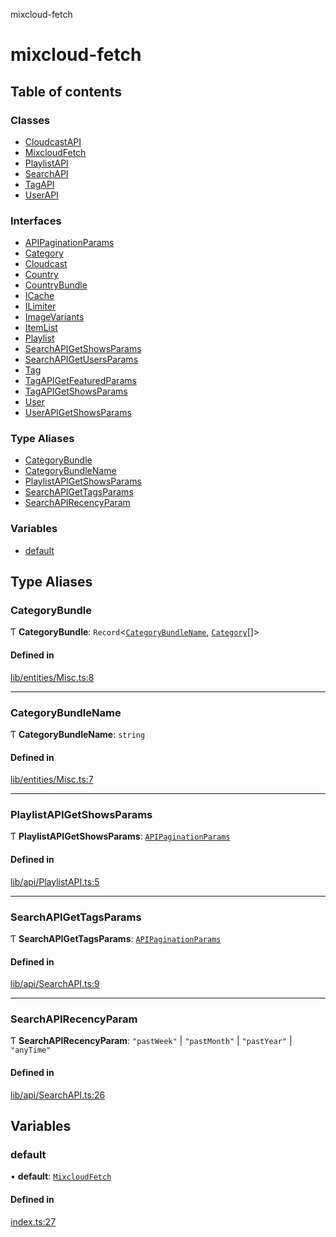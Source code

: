mixcloud-fetch

# mixcloud-fetch

## Table of contents

### Classes

- [CloudcastAPI](classes/CloudcastAPI.md)
- [MixcloudFetch](classes/MixcloudFetch.md)
- [PlaylistAPI](classes/PlaylistAPI.md)
- [SearchAPI](classes/SearchAPI.md)
- [TagAPI](classes/TagAPI.md)
- [UserAPI](classes/UserAPI.md)

### Interfaces

- [APIPaginationParams](interfaces/APIPaginationParams.md)
- [Category](interfaces/Category.md)
- [Cloudcast](interfaces/Cloudcast.md)
- [Country](interfaces/Country.md)
- [CountryBundle](interfaces/CountryBundle.md)
- [ICache](interfaces/ICache.md)
- [ILimiter](interfaces/ILimiter.md)
- [ImageVariants](interfaces/ImageVariants.md)
- [ItemList](interfaces/ItemList.md)
- [Playlist](interfaces/Playlist.md)
- [SearchAPIGetShowsParams](interfaces/SearchAPIGetShowsParams.md)
- [SearchAPIGetUsersParams](interfaces/SearchAPIGetUsersParams.md)
- [Tag](interfaces/Tag.md)
- [TagAPIGetFeaturedParams](interfaces/TagAPIGetFeaturedParams.md)
- [TagAPIGetShowsParams](interfaces/TagAPIGetShowsParams.md)
- [User](interfaces/User.md)
- [UserAPIGetShowsParams](interfaces/UserAPIGetShowsParams.md)

### Type Aliases

- [CategoryBundle](README.md#categorybundle)
- [CategoryBundleName](README.md#categorybundlename)
- [PlaylistAPIGetShowsParams](README.md#playlistapigetshowsparams)
- [SearchAPIGetTagsParams](README.md#searchapigettagsparams)
- [SearchAPIRecencyParam](README.md#searchapirecencyparam)

### Variables

- [default](README.md#default)

## Type Aliases

### CategoryBundle

Ƭ **CategoryBundle**: `Record`\<[`CategoryBundleName`](README.md#categorybundlename), [`Category`](interfaces/Category.md)[]\>

#### Defined in

[lib/entities/Misc.ts:8](https://github.com/patrickkfkan/mixcloud-fetch/blob/1cf2daf/src/lib/entities/Misc.ts#L8)

___

### CategoryBundleName

Ƭ **CategoryBundleName**: `string`

#### Defined in

[lib/entities/Misc.ts:7](https://github.com/patrickkfkan/mixcloud-fetch/blob/1cf2daf/src/lib/entities/Misc.ts#L7)

___

### PlaylistAPIGetShowsParams

Ƭ **PlaylistAPIGetShowsParams**: [`APIPaginationParams`](interfaces/APIPaginationParams.md)

#### Defined in

[lib/api/PlaylistAPI.ts:5](https://github.com/patrickkfkan/mixcloud-fetch/blob/1cf2daf/src/lib/api/PlaylistAPI.ts#L5)

___

### SearchAPIGetTagsParams

Ƭ **SearchAPIGetTagsParams**: [`APIPaginationParams`](interfaces/APIPaginationParams.md)

#### Defined in

[lib/api/SearchAPI.ts:9](https://github.com/patrickkfkan/mixcloud-fetch/blob/1cf2daf/src/lib/api/SearchAPI.ts#L9)

___

### SearchAPIRecencyParam

Ƭ **SearchAPIRecencyParam**: ``"pastWeek"`` \| ``"pastMonth"`` \| ``"pastYear"`` \| ``"anyTime"``

#### Defined in

[lib/api/SearchAPI.ts:26](https://github.com/patrickkfkan/mixcloud-fetch/blob/1cf2daf/src/lib/api/SearchAPI.ts#L26)

## Variables

### default

• **default**: [`MixcloudFetch`](classes/MixcloudFetch.md)

#### Defined in

[index.ts:27](https://github.com/patrickkfkan/mixcloud-fetch/blob/1cf2daf/src/index.ts#L27)
